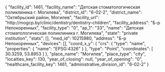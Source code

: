 {
    "facility_id": 1461,
    "facility_name": "Детская стоматологическая поликлиника г. Могилева",
    "district_id": "6-02-2",
    "district_name": "Октябрьский район, Могилев",
    "facility_url": "http:\/\/mogcp.by\/clinic\/dentistry\/dentistry-children",
    "facility_address": "Б-р Непокоренных",
    "facility_type": "0",
    "ap_1": "33",
    "name": "Детская стоматологическая поликлиника г. Могилева",
    "state": "private institution",
    "stats": [],
    "med_id": 10215980,
    "address": "Б-р Непокоренных",
    "devices": [],
    "coord_x_y": {
        "crs": {
            "type": "name",
            "properties": {
                "name": "EPSG:4326"
            }
        },
        "type": "Point",
        "coordinates": [
            30.3259,
            53.8953
        ]
    },
    "place_name": "Могилев",
    "place_type": "city",
    "localties_key": 130,
    "year_of_closing": null,
    "year_of_opening": "0",
    "healthcare_facility_key": 1461,
    "administrative_division_id": "6-02-2"
}